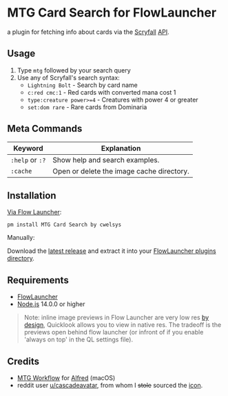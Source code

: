 # MTG Card Search for FlowLauncher

a plugin for fetching info about cards via the [Scryfall](https://scryfall.com/) [API](https://scryfall.com/docs/syntax).

## Usage

1. Type `mtg` followed by your search query
2. Use any of Scryfall's search syntax:
    - `Lightning Bolt` - Search by card name
    - `c:red cmc:1` - Red cards with converted mana cost 1
    - `type:creature power>=4` - Creatures with power 4 or greater
    - `set:dom rare` - Rare cards from Dominaria

## Meta Commands

| Keyword         | Explanation                               |
| --------------- | ----------------------------------------- |
| `:help` or `:?` | Show help and search examples.            |
| `:cache`        | Open or delete the image cache directory. |

## Installation

[Via Flow Launcher](https://www.flowlauncher.com/plugins/mtg-card-search-f0bb9b83262d4106b0e2e17cc0168ebd/):
```console 
pm install MTG Card Search by cwelsys
```

Manually:

Download the [latest release](https://github.com/cwelsys/flow-mtg-card-search/releases) and extract it into your [FlowLauncher plugins directory](https://www.flowlauncher.com/docs/#/usage-tips?id=plugins).

## Requirements

-   [FlowLauncher](https://github.com/Flow-Launcher/Flow.Launcher)
-   [Node.js](https://github.com/nodejs/node) 14.0.0 or higher

> Note: inline image previews in Flow Launcher are very low res [by design](https://github.com/Flow-Launcher/Flow.Launcher/issues/2030), Quicklook allows you to view in native res. The tradeoff is the previews open behind flow launcher (or infront of if you enable 'always on top' in the QL settings file).

## Credits

-   [MTG Workflow](https://github.com/vitorgalvao/mtg-card-search-workflow/) for [Alfred](https://alfred.app/) (macOS)
-   reddit user [u/cascadeavatar](https://www.reddit.com/r/magicTCG/comments/duklyf/pixel_mtg_card_back_medium_of_choice_gimp2/), from whom I <s>stole</s> sourced the [icon](img/app.png).
